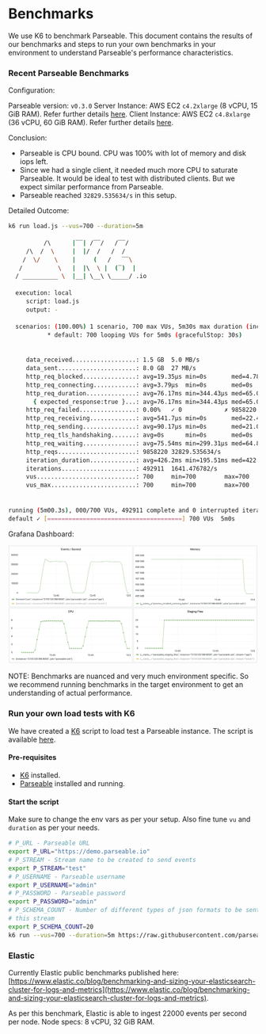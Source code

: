 # Benchmarks

We use K6 to benchmark Parseable. This document contains the results of our benchmarks and steps to run your own benchmarks in your environment to understand Parseable's performance characteristics.
### Recent Parseable Benchmarks

Configuration:

Parseable version: `v0.3.0`
Server Instance: AWS EC2 `c4.2xlarge` (8 vCPU, 15 GiB RAM). Refer further details [here](https://aws.amazon.com/ec2/instance-types/).
Client Instance: AWS EC2 `c4.8xlarge` (36 vCPU, 60 GiB RAM). Refer further details [here](https://aws.amazon.com/ec2/instance-types/).

Conclusion:

- Parseable is CPU bound. CPU was 100% with lot of memory and disk iops left.
- Since we had a single client, it needed much more CPU to saturate Parseable. It would be ideal to test with distributed clients. But we expect similar performance from Parseable.
- Parseable reached `32829.535634/s` in this setup.

Detailed Outcome:

```bash
k6 run load.js --vus=700 --duration=5m

          /\      |‾‾| /‾‾/   /‾‾/   
     /\  /  \     |  |/  /   /  /    
    /  \/    \    |     (   /   ‾‾\  
   /          \   |  |\  \ |  (‾)  | 
  / __________ \  |__| \__\ \_____/ .io

  execution: local
     script: load.js
     output: -

  scenarios: (100.00%) 1 scenario, 700 max VUs, 5m30s max duration (incl. graceful stop):
           * default: 700 looping VUs for 5m0s (gracefulStop: 30s)


     data_received..................: 1.5 GB  5.0 MB/s
     data_sent......................: 8.0 GB  27 MB/s
     http_req_blocked...............: avg=19.35µs min=0s       med=4.78µs   max=431.69ms p(90)=7.35µs   p(95)=9.81µs  
     http_req_connecting............: avg=3.79µs  min=0s       med=0s       max=73.48ms  p(90)=0s       p(95)=0s      
     http_req_duration..............: avg=76.17ms min=344.43µs med=65.01ms  max=636.72ms p(90)=128.99ms p(95)=149.54ms
       { expected_response:true }...: avg=76.17ms min=344.43µs med=65.01ms  max=636.72ms p(90)=128.99ms p(95)=149.54ms
     http_req_failed................: 0.00%   ✓ 0            ✗ 9858220
     http_req_receiving.............: avg=541.7µs min=0s       med=22.49µs  max=218.44ms p(90)=164.95µs p(95)=389.52µs
     http_req_sending...............: avg=90.17µs min=0s       med=21.07µs  max=485.95ms p(90)=40.19µs  p(95)=146.16µs
     http_req_tls_handshaking.......: avg=0s      min=0s       med=0s       max=0s       p(90)=0s       p(95)=0s      
     http_req_waiting...............: avg=75.54ms min=299.31µs med=64.81ms  max=482.88ms p(90)=127.43ms p(95)=147.69ms
     http_reqs......................: 9858220 32829.535634/s
     iteration_duration.............: avg=426.2ms min=195.51ms med=422.99ms max=1.18s    p(90)=499.06ms p(95)=522.91ms
     iterations.....................: 492911  1641.476782/s
     vus............................: 700     min=700        max=700  
     vus_max........................: 700     min=700        max=700  


running (5m00.3s), 000/700 VUs, 492911 complete and 0 interrupted iterations
default ✓ [======================================] 700 VUs  5m0s
```

Grafana Dashboard:

![Grafana Dashboard](../images/grafana.png)

NOTE: Benchmarks are nuanced and very much environment specific. So we recommend running benchmarks in the target environment to get an understanding of actual performance.

### Run your own load tests with K6

We have created a [K6](https://k6.io) script to load test a Parseable instance. The script is available [here](https://raw.githubusercontent.com/parseablehq/quest/main/testcases/load.js).

#### Pre-requisites

* [K6](https://k6.io) installed.
* [Parseable](https://parseable.io) installed and running.

#### Start the script

Make sure to change the env vars as per your setup. Also fine tune `vu` and `duration` as per your needs.

```sh
# P_URL - Parseable URL
export P_URL="https://demo.parseable.io"
# P_STREAM - Stream name to be created to send events
export P_STREAM="test"
# P_USERNAME - Parseable username
export P_USERNAME="admin"
# P_PASSWORD - Parseable password
export P_PASSWORD="admin"
# P_SCHEMA_COUNT - Number of different types of json formats to be sent to 
# this stream
export P_SCHEMA_COUNT=20
k6 run --vus=700 --duration=5m https://raw.githubusercontent.com/parseablehq/quest/main/testcases/load.js
```

### Elastic

Currently Elastic public benchmarks published here: [https://www.elastic.co/blog/benchmarking-and-sizing-your-elasticsearch-cluster-for-logs-and-metrics](https://www.elastic.co/blog/benchmarking-and-sizing-your-elasticsearch-cluster-for-logs-and-metrics).

As per this benchmark, Elastic is able to ingest 22000 events per second per node. Node specs: 8 vCPU, 32 GiB RAM.

